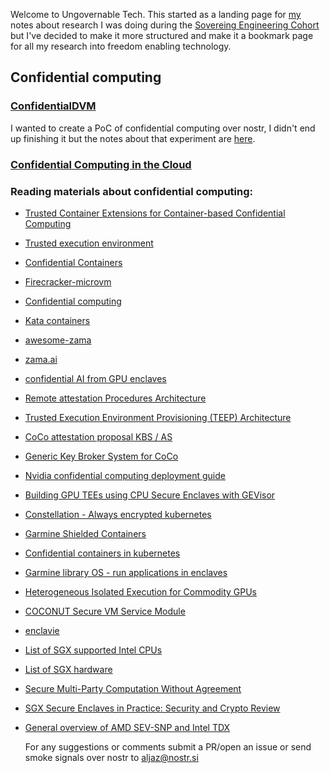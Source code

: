 Welcome to Ungovernable Tech. This started as a landing page for [my](https://nostr.at/aljaz@nostr.si) notes about research I was doing during the [Sovereing Engineering Cohort](https://sovereignengineering.io/) but I've decided to make it more structured and make it a bookmark page for all my research into freedom enabling technology.


## Confidential computing

### [ConfidentialDVM](./ConfidentialDVM.md)
I wanted to create a PoC of confidential computing over nostr, I didn't end up finishing it but the notes about that experiment are [here](ConfidentailDVM.md). 

### [Confidential Computing in the Cloud](./ConfidentialComputingOnCloud.md)

### Reading materials about confidential computing:
- [Trusted Container Extensions for Container-based Confidential Computing](https://arxiv.org/pdf/2205.05747.pdf)
- [Trusted execution environment](https://en.wikipedia.org/wiki/Trusted_execution_environment)
- [Confidential Containers](https://github.com/confidential-containers/)
- [Firecracker-microvm](https://firecracker-microvm.github.io/)
- [Confidential computing](https://en.wikipedia.org/wiki/Confidential_computing)
- [Kata containers](https://katacontainers.io/)
- [awesome-zama](https://github.com/zama-ai/awesome-zama)
- [zama.ai](https://www.zama.ai/)
- [confidential AI from GPU enclaves](https://blog.blyss.dev/confidential-ai-from-gpu-enclaves)
- [Remote attestation Procedures Architecture](https://ietf-rats-wg.github.io/architecture/draft-ietf-rats-architecture.html)
- [Trusted Execution Environment Provisioning (TEEP) Architecture](https://datatracker.ietf.org/doc/html/draft-ietf-teep-architecture-19)
- [CoCo attestation proposal KBS / AS](https://github.com/confidential-containers/confidential-containers/issues/119)
- [Generic Key Broker System for CoCo](https://github.com/confidential-containers/confidential-containers/issues/68)
- [Nvidia confidential computing deployment guide](https://docs.nvidia.com/confidential-computing-deployment-guide.pdf)
- [Building GPU TEEs using CPU Secure Enclaves with GEVisor](https://dl.acm.org/doi/pdf/10.1145/3620678.3624659)
- [Constellation - Always encrypted kubernetes](https://github.com/edgelesssys/constellation?tab=readme-ov-file)
- [Garmine Shielded Containers](https://github.com/gramineproject/gsc)
- [Confidential containers in kubernetes](https://archive.is/u1vhR)
- [Garmine library OS - run applications in enclaves](https://github.com/gramineproject/gramine/tree/master?tab=readme-ov-file)
- [Heterogeneous Isolated Execution for Commodity GPUs](https://insujang.github.io/assets/pdf/hix_slides.pdf)
- [COCONUT Secure VM Service Module](https://github.com/coconut-svsm/svsm)
- [enclavie](https://github.com/enclaive)
- [List of SGX supported Intel CPUs](https://www.intel.com/content/www/us/en/architecture-and-technology/software-guard-extensions-processors.html)
- [List of SGX hardware](https://github.com/ayeks/SGX-hardware)
- [Secure Multi-Party Computation Without Agreement](https://eprint.iacr.org/2002/040.pdf)
- [SGX Secure Enclaves in Practice: Security and Crypto Review](https://www.youtube.com/watch?v=0ZVFy4Qsryc)
- [General overview of AMD SEV-SNP and Intel TDX](https://sys.cs.fau.de/extern/lehre/ws22/akss/material/amd-sev-intel-tdx.pdf)


  For any suggestions or comments submit a PR/open an issue or send smoke signals over nostr to [aljaz@nostr.si](https://nostr.at/aljaz@nostr.si)
